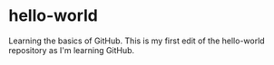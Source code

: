 # hello-world
Learning the basics of GitHub.
This is my first edit of the hello-world repository as I'm learning GitHub.
